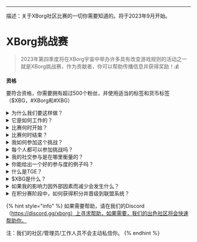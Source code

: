---
描述：关于XBorg社区比赛的一切你需要知道的。将于2023年9月开始。

# XBorg挑战赛

> 2023年第四季度将在XBorg宇宙中举办许多具有改变游戏规则的活动之一就是XBorg挑战赛，作为贡献者，你可以帮助传播信息并获得奖励！💰

**资格**

要符合资格，你需要拥有超过500个粉丝，并使用适当的标签和货币标签（$XBG，#XBorg和#XBG）

<details>

<summary>为什么我们要这样做？</summary>

我们的目标是提高XBorg的知名度，同时展示我们出色的社区、产品和代币。组织比赛是我们选择的方法，以促进愉快和协作的体验。

</details>

<details>

<summary>它是如何工作的？</summary>

积极参与，遵守[规则](rules-test.md)并遵循最佳实践（链接到最佳实践）。你将根据你的参与度获得积分，而且你越熟练地做到这一点，你和你的联盟可以获得更大的奖励。

</details>

<details>

<summary>比赛何时开始？</summary>

比赛计划于2023年9月1日或9月30日开始，具体取决于我们的进展情况。

</details>

<details>

<summary>比赛何时结束？</summary>

比赛将在代币生成事件（TGE）后的两周内结束，具体日期将在稍后通知。

</details>

<details>

<summary>我如何参加这个挑战？</summary>

在满足拥有500个以上Twitter粉丝的要求后，将根据你在LunarCrush上的每日XBorg影响者参与排名来分配积分。记得在你的推文中包含#XBorg，$XBG或#XBG以确保被准确识别。

</details>

<details>

<summary>每个人都可以参加挑战吗？</summary>

挑战对每个人开放，但只有拥有至少500个Twitter粉丝的人的积分才会被计算。

</details>

<details>

<summary>我的社交参与是在哪里衡量的？</summary>

LunarCrush直接从Twitter获取数据，使我们能够提取和分析这些信息。因此，我们只关注在Twitter上的参与度。请注意，其他社交平台上的参与度不会被考虑在内。欲了解更多信息，请访问[https://lunarcrush.com/faq.](https://lunarcrush.com/faq.)

</details>

<details>

<summary>你能给出一个好的参与度的例子吗？</summary>

有效的参与度包括使用标签、货币标签和表情符号创建引人注目的内容。如需进一步指导，请参考我们全面的最佳实践指南：{LINK}

</details>

<details>

<summary>什么是TGE？</summary>

TGE代表“代币生成事件”，是区块链和加密货币领域常用的术语。

**TGE期间会发生什么？**

TGE涉及创建和分发新的加密货币或代币给早期参与者，通常用于为新项目筹集资金。这个过程涉及发行公司或组织向最初的支持者或投资者分配一定数量的代币。

**TGE与ICO有何不同？**

虽然TGE和ICO（首次代币发行）都是使用代币进行筹款的方法，但这两个术语有时可以互换使用。然而，行业内部人士通常更喜欢使用“TGE”，因为它强调了代币的生成和分发，而不是“发行”或销售方面。

</details>

<details>

<summary>$XBG是什么？</summary>

[$XBG](../../06-or-token/xbg.md)是与XBorg项目相关联的数字代币。

</details>

<details>

<summary>如果我的影响力因外部因素而减少会发生什么？</summary>

如果你没有保持或增加参与度，你的影响者排名将下降，导致每日积分减少。然而，你已经获得的积分不会丢失。

</details>

<details>

<summary>在积分赛阶段中，如何获得积分并晋级到联盟系统？</summary>

在资格赛阶段，参与者每天获得积分并在排行榜上上升。我们将保留资格赛阶段1和资格赛阶段2的最终排名快照。在此之后，根据参与者总数和共同目标的成功情况，将在各个联盟中提供名额。每个资格赛阶段表现最好的人将收到邀请，根据他们的技能水平加入最适合他们的联盟。

通过这些联盟，首个赛季将开始，带来了令人无法忽视的奖励。这标志着游戏的真正开始。除了丰厚的奖励外，资格赛应该是资格赛阶段中许多人的首要目标。

</details>

{% hint style="info" %}
如果需要帮助，请在我们的Discord（https://discord.gg/xborg）上寻求帮助，如果需要，我们的出色社区将会快速帮助你。

注：我们的社区/管理员/工作人员不会主动私信你。
{% endhint %}